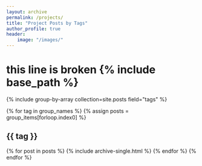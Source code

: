 ```yaml
---
layout: archive
permalink: /projects/
title: "Project Posts by Tags"
author_profile: true
header:
    image: "/images/"
---
```


# this line is broken {% include base_path %}

{% include group-by-array collection=site.posts field="tags" %}

{% for tag in group_names %}
  {% assign posts = group_items[forloop.index0] %}
  <h2 id="{{ tag | slugify }}" class="archive__subtitle">{{ tag }}</h2>
  {% for post in posts %}
    {% include archive-single.html %}
  {% endfor %}
{% endfor %}
